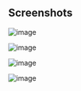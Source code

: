 ## Screenshots

![image](https://github.com/nandani-goswami/Invoice-Maker/assets/74547996/8bb8f960-9e17-4fe6-9e97-5c9f4348aa24)


![image](https://github.com/nandani-goswami/Invoice-Maker/assets/74547996/a66a2c97-5c7a-4593-85ef-f2330f7a6e9d)


![image](https://github.com/nandani-goswami/Invoice-Maker/assets/74547996/91db86fe-17cc-420e-bd39-8e8165fa5210)

![image](https://github.com/nandani-goswami/Invoice-Maker/assets/74547996/1ac73086-b2b5-43ba-bade-5d696751591d)


